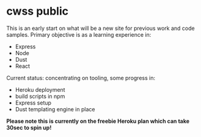 # cwss public
This is an early start on what will be a new site for previous work and code samples.
Primary objective is as a learning experience in:
- Express
- Node
- Dust
- React

Current status: concentrating on tooling, some progress in:
- Heroku deployment
- build scripts in npm
- Express setup
- Dust templating engine in place

**Please note this is currently on the freebie Heroku plan which can take 30sec to spin up!**
